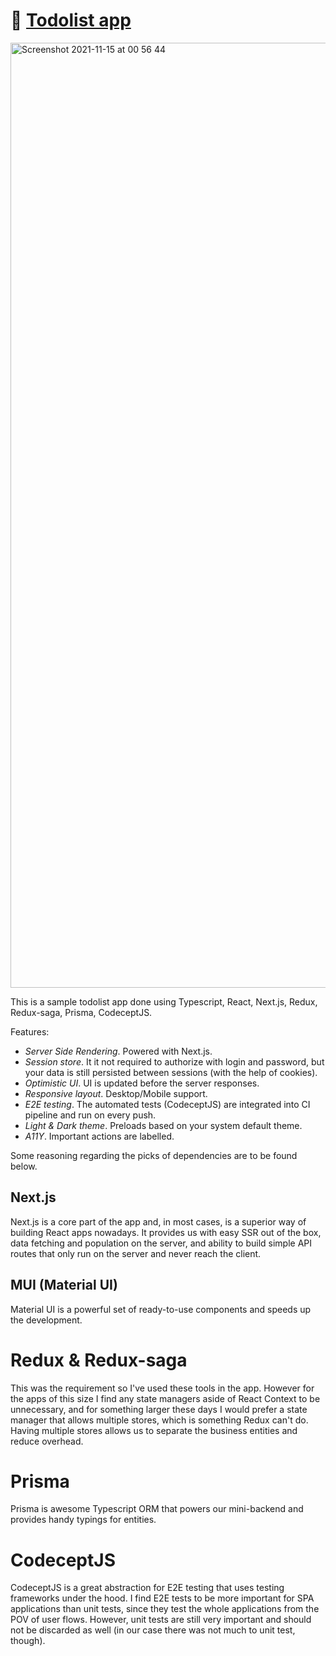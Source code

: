 # 📒 [Todolist app](https://todolist-app-drab.vercel.app/)

<img width="1512" alt="Screenshot 2021-11-15 at 00 56 44" src="https://user-images.githubusercontent.com/36339574/141700778-f356359e-0716-461a-8013-70071ce03264.png">

This is a sample todolist app done using Typescript, React, Next.js, Redux, Redux-saga, Prisma, CodeceptJS.

Features:

- *Server Side Rendering*. Powered with Next.js.
- *Session store*. It it not required to authorize with login and password, but your data is still persisted between sessions (with the help of cookies).
- *Optimistic UI*. UI is updated before the server responses.
- *Responsive layout*. Desktop/Mobile support.
- *E2E testing*. The automated tests (CodeceptJS) are integrated into CI pipeline and run on every push.
- *Light & Dark theme*. Preloads based on your system default theme.
- *A11Y*. Important actions are labelled.

Some reasoning regarding the picks of dependencies are to be found below.

## Next.js

Next.js is a core part of the app and, in most cases, is a superior way of building React apps nowadays. It provides us with easy SSR out of the box, data fetching and population on the server, and ability to build simple API routes that only run on the server and never reach the client. 

## MUI (Material UI)

Material UI is a powerful set of ready-to-use components and speeds up the development.

# Redux & Redux-saga

This was the requirement so I've used these tools in the app. However for the apps of this size I find any state managers aside of React Context to be unnecessary, and for something larger these days I would prefer a state manager that allows multiple stores, which is something Redux can't do. Having multiple stores allows us to separate the business entities and reduce overhead.

# Prisma

Prisma is awesome Typescript ORM that powers our mini-backend and provides handy typings for entities.

# CodeceptJS

CodeceptJS is a great abstraction for E2E testing that uses testing frameworks under the hood. I find E2E tests to be more important for SPA applications than unit tests, since they test the whole applications from the POV of user flows. However, unit tests are still very important and should not be discarded as well (in our case there was not much to unit test, though).

